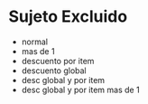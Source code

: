 # Sujeto Excluido
* normal
* mas de 1
* descuento por item
* descuento global
* desc global y por item
* desc global y por item mas de 1
